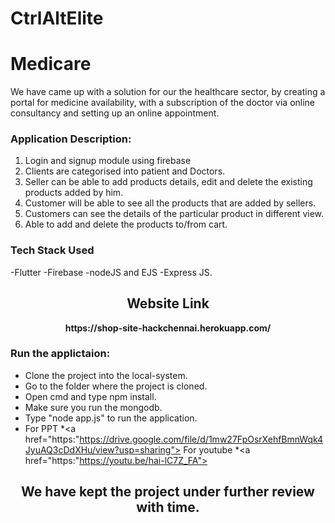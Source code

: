 # CtrlAltElite
# Medicare

We have came up with a solution for our the healthcare sector, by creating a portal for medicine availability, with a subscription of the doctor via online consultancy and setting up an online appointment.

### Application Description:
1. Login and signup module using firebase
2. Clients are categorised into patient and Doctors.
3. Seller can be able to add products details, edit and delete the existing products added by him.
4. Customer will be able to see all the products that are added by sellers.
5. Customers can see the details of the particular product in different view.
6. Able to add and delete the products to/from cart.

### Tech Stack Used
-Flutter
-Firebase
-nodeJS and EJS
-Express JS.



<h2 align= "center"><b>Website Link</b></h2>

<p align="center"><b>https://shop-site-hackchennai.herokuapp.com/</b></p>

### Run the applictaion:

* Clone the project into the local-system.
* Go to the folder where the project is cloned.
* Open cmd and type npm install.
* Make sure you run the mongodb.
* Type "node app.js" to run the application.
* For PPT
*<a href="https:"https://drive.google.com/file/d/1mw27FpOsrXehfBmnWqk4JyuAQ3cDdXHu/view?usp=sharing"></a>
  For youtube 
*<a href="https:"https://youtu.be/hai-lC7Z_FA"></a>

<h2 align= "center"><b>We have kept the project under further review with time.</b></h2>



